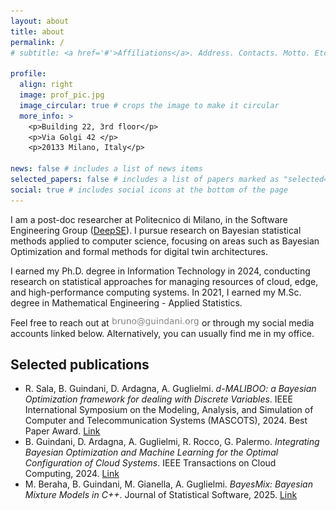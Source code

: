 ```yaml
---
layout: about
title: about
permalink: /
# subtitle: <a href='#'>Affiliations</a>. Address. Contacts. Motto. Etc.

profile:
  align: right
  image: prof_pic.jpg
  image_circular: true # crops the image to make it circular
  more_info: >
    <p>Building 22, 3rd floor</p>
    <p>Via Golgi 42 </p>
    <p>20133 Milano, Italy</p>

news: false # includes a list of news items
selected_papers: false # includes a list of papers marked as "selected={true}"
social: true # includes social icons at the bottom of the page
---
```


I am a post-doc researcher at Politecnico di Milano, in the Software Engineering Group ([DeepSE](https://www.deepse.deib.polimi.it)).
I pursue research on Bayesian statistical methods applied to computer science, focusing on areas such as Bayesian Optimization and formal methods for digital twin architectures.

I earned my Ph.D. degree in Information Technology in 2024, conducting research on statistical approaches for managing resources of cloud, edge, and high-performance computing systems.
In 2021, I earned my M.Sc. degree in Mathematical Engineering - Applied Statistics.

Feel free to reach out at <img src="/assets/img/mail.png" alt="address" height="15" width="auto"/> or through my social media accounts linked below.
Alternatively, you can usually find me in my office.

## Selected publications
* R. Sala, B. Guindani, D. Ardagna, A. Guglielmi. *d-MALIBOO: a Bayesian Optimization framework for dealing with Discrete Variables*. IEEE International Symposium on the Modeling, Analysis, and Simulation of Computer and Telecommunication Systems (MASCOTS), 2024. Best Paper Award. [Link](https://doi.org/10.1109/MASCOTS64422.2024.10786339)
* B. Guindani, D. Ardagna, A. Guglielmi, R. Rocco, G. Palermo. *Integrating Bayesian Optimization and Machine Learning for the Optimal Configuration of Cloud Systems*. IEEE Transactions on Cloud Computing, 2024. [Link](https://doi.org/10.1109/TCC.2024.3361070)
* M. Beraha, B. Guindani, M. Gianella, A. Guglielmi. *BayesMix: Bayesian Mixture Models in C++*. Journal of Statistical Software, 2025. [Link](https://doi.org/10.18637/jss.v112.i09)
